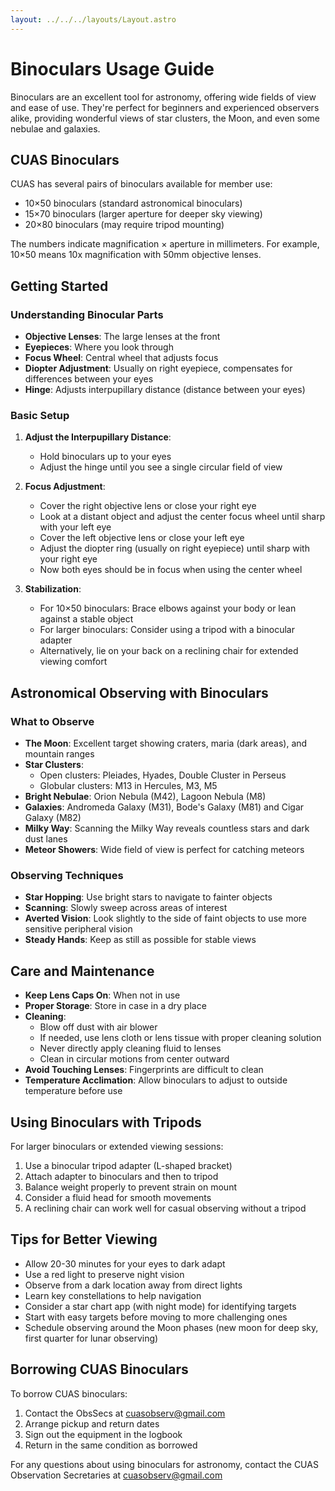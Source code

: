 ```yaml
---
layout: ../../../layouts/Layout.astro
---
```



# Binoculars Usage Guide

Binoculars are an excellent tool for astronomy, offering wide fields of view and ease of use. They're perfect for beginners and experienced observers alike, providing wonderful views of star clusters, the Moon, and even some nebulae and galaxies.

## CUAS Binoculars

CUAS has several pairs of binoculars available for member use:

- 10×50 binoculars (standard astronomical binoculars)
- 15×70 binoculars (larger aperture for deeper sky viewing)
- 20×80 binoculars (may require tripod mounting)

The numbers indicate magnification × aperture in millimeters. For example, 10×50 means 10x magnification with 50mm objective lenses.

## Getting Started

### Understanding Binocular Parts

- **Objective Lenses**: The large lenses at the front
- **Eyepieces**: Where you look through
- **Focus Wheel**: Central wheel that adjusts focus
- **Diopter Adjustment**: Usually on right eyepiece, compensates for differences between your eyes
- **Hinge**: Adjusts interpupillary distance (distance between your eyes)

### Basic Setup

1. **Adjust the Interpupillary Distance**:
   - Hold binoculars up to your eyes
   - Adjust the hinge until you see a single circular field of view

2. **Focus Adjustment**:
   - Cover the right objective lens or close your right eye
   - Look at a distant object and adjust the center focus wheel until sharp with your left eye
   - Cover the left objective lens or close your left eye
   - Adjust the diopter ring (usually on right eyepiece) until sharp with your right eye
   - Now both eyes should be in focus when using the center wheel

3. **Stabilization**:
   - For 10×50 binoculars: Brace elbows against your body or lean against a stable object
   - For larger binoculars: Consider using a tripod with a binocular adapter
   - Alternatively, lie on your back on a reclining chair for extended viewing comfort

## Astronomical Observing with Binoculars

### What to Observe

- **The Moon**: Excellent target showing craters, maria (dark areas), and mountain ranges
- **Star Clusters**: 
  - Open clusters: Pleiades, Hyades, Double Cluster in Perseus
  - Globular clusters: M13 in Hercules, M3, M5
- **Bright Nebulae**: Orion Nebula (M42), Lagoon Nebula (M8)
- **Galaxies**: Andromeda Galaxy (M31), Bode's Galaxy (M81) and Cigar Galaxy (M82)
- **Milky Way**: Scanning the Milky Way reveals countless stars and dark dust lanes
- **Meteor Showers**: Wide field of view is perfect for catching meteors

### Observing Techniques

- **Star Hopping**: Use bright stars to navigate to fainter objects
- **Scanning**: Slowly sweep across areas of interest
- **Averted Vision**: Look slightly to the side of faint objects to use more sensitive peripheral vision
- **Steady Hands**: Keep as still as possible for stable views

## Care and Maintenance

- **Keep Lens Caps On**: When not in use
- **Proper Storage**: Store in case in a dry place
- **Cleaning**:
  - Blow off dust with air blower
  - If needed, use lens cloth or lens tissue with proper cleaning solution
  - Never directly apply cleaning fluid to lenses
  - Clean in circular motions from center outward
- **Avoid Touching Lenses**: Fingerprints are difficult to clean
- **Temperature Acclimation**: Allow binoculars to adjust to outside temperature before use

## Using Binoculars with Tripods

For larger binoculars or extended viewing sessions:

1. Use a binocular tripod adapter (L-shaped bracket)
2. Attach adapter to binoculars and then to tripod
3. Balance weight properly to prevent strain on mount
4. Consider a fluid head for smooth movements
5. A reclining chair can work well for casual observing without a tripod

## Tips for Better Viewing

- Allow 20-30 minutes for your eyes to dark adapt
- Use a red light to preserve night vision
- Observe from a dark location away from direct lights
- Learn key constellations to help navigation
- Consider a star chart app (with night mode) for identifying targets
- Start with easy targets before moving to more challenging ones
- Schedule observing around the Moon phases (new moon for deep sky, first quarter for lunar observing)

## Borrowing CUAS Binoculars

To borrow CUAS binoculars:

1. Contact the ObsSecs at cuasobserv@gmail.com
2. Arrange pickup and return dates
3. Sign out the equipment in the logbook
4. Return in the same condition as borrowed

For any questions about using binoculars for astronomy, contact the CUAS Observation Secretaries at cuasobserv@gmail.com
